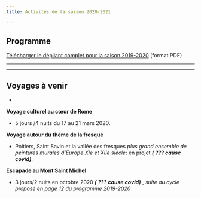 ```yaml
---
title: Activités de la saison 2020-2021

---
```

## Programme

[Télécharger le dépliant complet pour la saison 2019-2020](/fichiers/plaquette-2020-2021.pdf) (format PDF)

***

***

## Voyages à venir

* 

**Voyage culturel au cœur de Rome**

* 5 jours /4 nuits du 17 au 21 mars 2020.

**Voyage autour du thème de la fresque**

* Poitiers, Saint Savin et la vallée des fresques _plus grand ensemble de peintures murales d’Europe  XIe et XIIe siècle_: en projet **_( ??? cause covid)_**.

**Escapade au Mont Saint Michel**

* 3 jours/2 nuits en octobre 2020 **_( ??? cause covid)_** , _suite au cycle proposé en page 12 du programme 2019-2020_